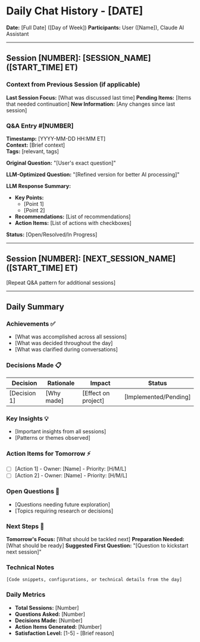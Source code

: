 # Daily Chat History - [DATE]

**Date:** [Full Date] ([Day of Week])
**Participants:** User ([Name]), Claude AI Assistant

---

## Session [NUMBER]: [SESSION_NAME] ([START_TIME] ET)

### Context from Previous Session (if applicable)
**Last Session Focus:** [What was discussed last time]
**Pending Items:** [Items that needed continuation]
**New Information:** [Any changes since last session]

### Q&A Entry #[NUMBER]
**Timestamp:** [YYYY-MM-DD HH:MM ET]  
**Context:** [Brief context]  
**Tags:** [relevant, tags]

**Original Question:**
"[User's exact question]"

**LLM-Optimized Question:**
"[Refined version for better AI processing]"

**LLM Response Summary:**
- **Key Points:**
  - [Point 1]
  - [Point 2]
- **Recommendations:** [List of recommendations]
- **Action Items:** [List of actions with checkboxes]

**Status:** [Open/Resolved/In Progress]

---

## Session [NUMBER]: [NEXT_SESSION_NAME] ([START_TIME] ET)
[Repeat Q&A pattern for additional sessions]

---

## Daily Summary

### Achievements ✅
- [What was accomplished across all sessions]
- [What was decided throughout the day]
- [What was clarified during conversations]

### Decisions Made 📋
| Decision | Rationale | Impact | Status |
|----------|-----------|--------|--------|
| [Decision 1] | [Why made] | [Effect on project] | [Implemented/Pending] |

### Key Insights 💡
- [Important insights from all sessions]
- [Patterns or themes observed]

### Action Items for Tomorrow ⚡
- [ ] [Action 1] - Owner: [Name] - Priority: [H/M/L]
- [ ] [Action 2] - Owner: [Name] - Priority: [H/M/L]

### Open Questions 🤔
- [Questions needing future exploration]
- [Topics requiring research or decisions]

### Next Steps 📅
**Tomorrow's Focus:** [What should be tackled next]
**Preparation Needed:** [What should be ready]
**Suggested First Question:** "[Question to kickstart next session]"

### Technical Notes
```
[Code snippets, configurations, or technical details from the day]
```

### Daily Metrics
- **Total Sessions:** [Number]
- **Questions Asked:** [Number]
- **Decisions Made:** [Number] 
- **Action Items Generated:** [Number]
- **Satisfaction Level:** [1-5] - [Brief reason]